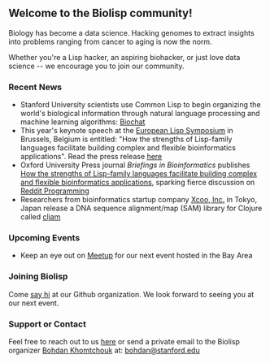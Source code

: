 ## Welcome to the Biolisp community!

Biology has become a data science.  Hacking genomes to extract insights into problems ranging from cancer to aging is now the norm.  

Whether you're a Lisp hacker, an aspiring biohacker, or just love data science -- we encourage you to join our community.   

### Recent News

- Stanford University scientists use Common Lisp to begin organizing the world's biological information through natural language processing and machine learning algorithms: [Biochat](https://github.com/Bohdan-Khomtchouk/Biochat)
- This year's keynote speech at the [European Lisp Symposium](http://european-lisp-symposium.org/2017/index.html) in Brussels, Belgium is entitled: "How the strengths of Lisp-family languages facilitate building complex and flexible bioinformatics applications".  Read the press release [here](http://med.miami.edu/news/miller-school-researchers-help-push-the-limits-of-programming-languages-in-)
- Oxford University Press journal _Briefings in Bioinformatics_ publishes [How the strengths of Lisp-family languages facilitate building complex and flexible bioinformatics applications](https://doi.org/10.1093/bib/bbw130), sparking fierce discussion on [Reddit Programming](https://www.reddit.com/r/programming/comments/5n2gdw/how_the_strengths_of_lispfamily_languages/)
- Researchers from bioinformatics startup company [Xcoo, Inc.](https://xcoo.jp/) in Tokyo, Japan release a DNA sequence alignment/map (SAM) library for Clojure called [cljam](https://scfbm.biomedcentral.com/articles/10.1186/s13029-016-0058-6)

### Upcoming Events

- Keep an eye out on [Meetup](https://www.meetup.com/Stanford-Biolisp-Meetup/) for our next event hosted in the Bay Area

### Joining Biolisp

Come [say hi](https://github.com/biolisp) at our Github organization.  We look forward to seeing you at our next event. 

### Support or Contact

Feel free to reach out to us [here](https://github.com/biolisp/biolisp.github.io/issues) or send a private email to the Biolisp organizer [Bohdan Khomtchouk](http://bohdankhomtchouk.com/) at: bohdan@stanford.edu
